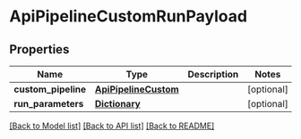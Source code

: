 # ApiPipelineCustomRunPayload

## Properties
Name | Type | Description | Notes
------------ | ------------- | ------------- | -------------
**custom_pipeline** | [**ApiPipelineCustom**](ApiPipelineCustom.md) |  | [optional] 
**run_parameters** | [**Dictionary**](Dictionary.md) |  | [optional] 

[[Back to Model list]](../README.md#documentation-for-models) [[Back to API list]](../README.md#documentation-for-api-endpoints) [[Back to README]](../README.md)


